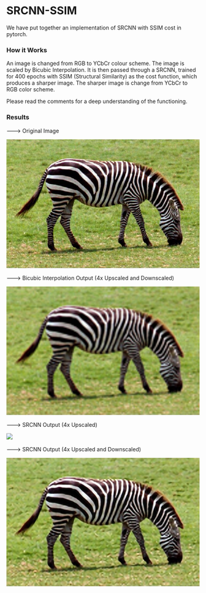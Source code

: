 # SRCNN-SSIM
We have put together an implementation of SRCNN with SSIM cost in pytorch. 

### How it Works

An image is changed from RGB to YCbCr colour scheme. The image is scaled by Bicubic Interpolation. It is then passed through a SRCNN, trained for 400 epochs with SSIM (Structural Similarity) as the cost function, which produces a sharper image. The sharper image is change from YCbCr to RGB color scheme.

Please read the comments for a deep understanding of the functioning.

### Results

---> Original Image

![](./images/zebra.bmp)

---> Bicubic Interpolation Output (4x Upscaled and Downscaled)

![](./images/zebra_bicubic_x4.bmp)

---> SRCNN Output (4x Upscaled)

![](./images/zebra_final_x4.bmp)

---> SRCNN Output (4x Upscaled and Downscaled)

![](./images/zebra_srcnn_x4.bmp)